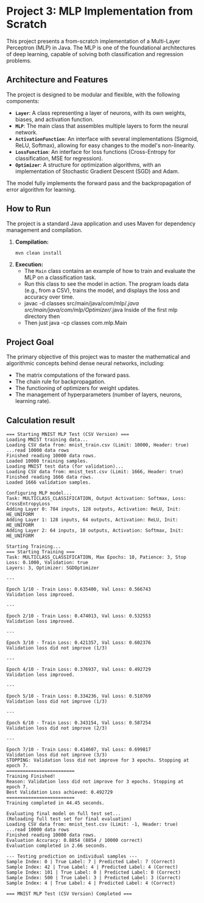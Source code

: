 # Project 3: MLP Implementation from Scratch

This project presents a from-scratch implementation of a Multi-Layer Perceptron (MLP) in Java. The MLP is one of the foundational architectures of deep learning, capable of solving both classification and regression problems.

## Architecture and Features

The project is designed to be modular and flexible, with the following components:

-   **`Layer`**: A class representing a layer of neurons, with its own weights, biases, and activation function.
-   **`MLP`**: The main class that assembles multiple layers to form the neural network.
-   **`ActivationFunction`**: An interface with several implementations (Sigmoid, ReLU, Softmax), allowing for easy changes to the model's non-linearity.
-   **`LossFunction`**: An interface for loss functions (Cross-Entropy for classification, MSE for regression).
-   **`Optimizer`**: A structure for optimization algorithms, with an implementation of Stochastic Gradient Descent (SGD) and Adam.

The model fully implements the forward pass and the backpropagation of error algorithm for learning.

## How to Run

The project is a standard Java application and uses Maven for dependency management and compilation.

1.  **Compilation:**
    ```bash
    mvn clean install
    ```
2.  **Execution:**
    *   The `Main` class contains an example of how to train and evaluate the MLP on a classification task.
    *   Run this class to see the model in action. The program loads data (e.g., from a CSV), trains the model, and displays the loss and accuracy over time.
    *   javac -d classes src/main/java/com/mlp/*.java src/main/java/com/mlp/Optimizer/*.java
    Inside of the first mlp directory then
    *   Then just java -cp classes com.mlp.Main

## Project Goal

The primary objective of this project was to master the mathematical and algorithmic concepts behind dense neural networks, including:
-   The matrix computations of the forward pass.
-   The chain rule for backpropagation.
-   The functioning of optimizers for weight updates.
-   The management of hyperparameters (number of layers, neurons, learning rate).

## Calculation result

```
=== Starting MNIST MLP Test (CSV Version) ===
Loading MNIST training data...
Loading CSV data from: mnist_train.csv (Limit: 10000, Header: true)
...read 10000 data rows
Finished reading 10000 data rows.
Loaded 10000 training samples.
Loading MNIST test data (for validation)...
Loading CSV data from: mnist_test.csv (Limit: 1666, Header: true)
Finished reading 1666 data rows.
Loaded 1666 validation samples.

Configuring MLP model...
Task: MULTICLASS_CLASSIFICATION, Output Activation: Softmax, Loss: CrossEntropyLoss
Adding Layer 0: 784 inputs, 128 outputs, Activation: ReLU, Init: HE_UNIFORM
Adding Layer 1: 128 inputs, 64 outputs, Activation: ReLU, Init: HE_UNIFORM
Adding Layer 2: 64 inputs, 10 outputs, Activation: Softmax, Init: HE_UNIFORM

Starting Training...
=== Starting Training ===
Task: MULTICLASS_CLASSIFICATION, Max Epochs: 10, Patience: 3, Stop Loss: 0.1000, Validation: true
Layers: 3, Optimizer: SGDOptimizer

---

Epoch 1/10 - Train Loss: 0.635400, Val Loss: 0.566743
Validation loss improved.

---

Epoch 2/10 - Train Loss: 0.474013, Val Loss: 0.532553
Validation loss improved.

---

Epoch 3/10 - Train Loss: 0.421357, Val Loss: 0.602376
Validation loss did not improve (1/3)

---

Epoch 4/10 - Train Loss: 0.376937, Val Loss: 0.492729
Validation loss improved.

---

Epoch 5/10 - Train Loss: 0.334236, Val Loss: 0.510769
Validation loss did not improve (1/3)

---

Epoch 6/10 - Train Loss: 0.343154, Val Loss: 0.587254
Validation loss did not improve (2/3)

---

Epoch 7/10 - Train Loss: 0.414607, Val Loss: 0.699817
Validation loss did not improve (3/3)
STOPPING: Validation loss did not improve for 3 epochs. Stopping at epoch 7.
=========================
Training Finished!
Reason: Validation loss did not improve for 3 epochs. Stopping at epoch 7.
Best Validation Loss achieved: 0.492729
=========================
Training completed in 44.45 seconds.

Evaluating final model on full test set...
(Reloading full test set for final evaluation)
Loading CSV data from: mnist_test.csv (Limit: -1, Header: true)
...read 10000 data rows
Finished reading 10000 data rows.
Evaluation Accuracy: 0.8854 (8854 / 10000 correct)
Evaluation completed in 2.66 seconds.

--- Testing prediction on individual samples ---
Sample Index: 0 | True Label: 7 | Predicted Label: 7 (Correct)
Sample Index: 42 | True Label: 4 | Predicted Label: 4 (Correct)
Sample Index: 101 | True Label: 0 | Predicted Label: 0 (Correct)
Sample Index: 500 | True Label: 3 | Predicted Label: 3 (Correct)
Sample Index: 4 | True Label: 4 | Predicted Label: 4 (Correct)

=== MNIST MLP Test (CSV Version) Completed ===
```
